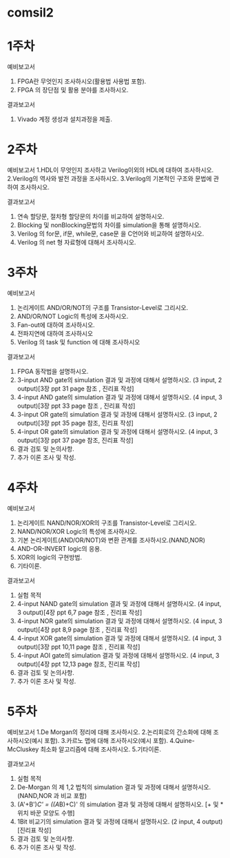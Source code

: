 # comsil2
# 1주차

예비보고서
1. FPGA란 무엇인지 조사하시오(활용법 사용법 포함).
2. FPGA 의 장단점 및 활용 분야를 조사하시오.

결과보고서
1. Vivado 계정 생성과 설치과정을 제출.

# 2주차

예비보고서
1.HDL이 무엇인지 조사하고 Verilog이외의 HDL에 대하여 조사하시오.
2.Verilog의 역사와 발전 과정을 조사하시오.
3.Verilog의 기본적인 구조와 문법에 관하여 조사하시오.

결과보고서
1. 연속 할당문, 절차형 할당문의 차이를 비교하여 설명하시오. 
2. Blocking 및 nonBlocking문법의 차이를 simulation을 통해 설명하시오.
3. Verilog 의 for문, if문, while문, case문 을 C언어와 비교하여 설명하시오.
4. Verilog 의 net 형 자료형에 대해서 조사하시오.

# 3주차

예비보고서
1. 논리게이트 AND/OR/NOT의 구조를 Transistor-Level로 그리시오.
2. AND/OR/NOT Logic의 특성에 조사하시오.
3. Fan-out에 대하여 조사하시오.
4. 전파지연에 대하여 조사하시오
5. Verilog 의 task 및 function 에 대해 조사하시오

결과보고서
1. FPGA 동작법을 설명하시오.
2. 3-input AND gate의 simulation 결과 및 과정에 대해서 설명하시오.
(3 input, 2 output)[3장 ppt 31 page 참조 , 진리표 작성]
3. 4-input AND gate의 simulation 결과 및 과정에 대해서 설명하시오.
(4 input, 3 output)[3장 ppt 33 page 참조 , 진리표 작성]
4. 3-input OR gate의 simulation 결과 및 과정에 대해서 설명하시오.
(3 input, 2 output)[3장 ppt 35 page 참조, 진리표 작성]
5. 4-input OR gate의 simulation 결과 및 과정에 대해서 설명하시오.
(4 input, 3 output)[3장 ppt 37 page 참조, 진리표 작성]
6. 결과 검토 및 논의사항.
7. 추가 이론 조사 및 작성.

# 4주차

예비보고서
1. 논리게이트 NAND/NOR/XOR의 구조를 Transistor-Level로 그리시오.
2. NAND/NOR/XOR Logic의 특성에 조사하시오.
3. 기본 논리게이트(AND/OR/NOT)와 변환 관계를 조사하시오.(NAND,NOR)
4. AND-OR-INVERT logic의 응용.
5. XOR의 logic의 구현방법.
6. 기타이론.

결과보고서
1. 실험 목적 
2. 4-input NAND gate의 simulation 결과 및 과정에 대해서 설명하시오.
   (4 input, 3 output)[4장 ppt 6,7 page 참조 , 진리표 작성]
3. 4-input NOR gate의 simulation 결과 및 과정에 대해서 설명하시오.
   (4 input, 3 output)[4장 ppt 8,9 page 참조 , 진리표 작성]
4. 4-input XOR gate의 simulation 결과 및 과정에 대해서 설명하시오.
   (4 input, 3 output)[3장 ppt 10,11 page 참조 , 진리표 작성]
5. 4-input AOI gate의 simulation 결과 및 과정에 대해서 설명하시오.
   (4 input, 3 output)[4장 ppt 12,13 page 참조, 진리표 작성]
6. 결과 검토 및 논의사항.
7. 추가 이론 조사 및 작성.

# 5주차

예비보고서
1.De Morgan의 정리에 대해 조사하시오.
2.논리회로의 간소화에 대해 조사하시오(예시 포함).
3.카르노 맵에 대해 조사하시오(예시 포함).
4.Quine-McCluskey 최소화 알고리즘에 대해 조사하시오.
5.기타이론.

결과보고서
1. 실험 목적
2. De-Morgan 의 제 1,2 법칙의 simulation 결과 및 과정에 대해서 설명하시오. 
(NAND,NOR 과 비교 포함)
3.   (A'+B')*C' = ((A*B)+C)' 의 simulation 결과 및 과정에 대해서 설명하시오. 
[+ 및 * 위치 바꾼 모양도 수행]
4.   1Bit 비교기의 simulation 결과 및 과정에 대해서 설명하시오.
      (2 input, 4 output)[진리표 작성]
5.   결과 검토 및 논의사항.
6.   추가 이론 조사 및 작성.
